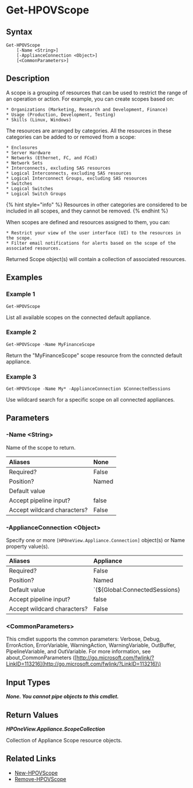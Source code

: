 ﻿---
description: Get Scope resource(s)
---

# Get-HPOVScope

## Syntax

```text
Get-HPOVScope
    [-Name <String>]
    [-ApplianceConnection <Object>]
    [<CommonParameters>]
```

## Description

A scope is a grouping of resources that can be used to restrict the range of an operation or action. For example, you can create scopes based on:

    * Organizations (Marketing, Research and Development, Finance)
    * Usage (Production, Development, Testing)
    * Skills (Linux, Windows)

The resources are arranged by categories. All the resources in these categories can be added to or removed from a scope:

    * Enclosures
    * Server Hardware
    * Networks (Ethernet, FC, and FCoE)
    * Network Sets
    * Interconnects, excluding SAS resources
    * Logical Interconnects, excluding SAS resources
    * Logical Interconnect Groups, excluding SAS resources
    * Switches
    * Logical Switches
    * Logical Switch Groups

{% hint style="info" %}
Resources in other categories are considered to be included in all scopes, and they cannot be removed.
{% endhint %}


When scopes are defined and resources assigned to them, you can:

    * Restrict your view of the user interface (UI) to the resources in the scope.
    * Filter email notifications for alerts based on the scope of the associated resources.

Returned Scope object(s) will contain a collection of associated resources.

## Examples

###  Example 1 

```text
Get-HPOVScope

```

List all available scopes on the connected default appliance.

###  Example 2 

```text
Get-HPOVScope -Name MyFinanceScope

```

Return the "MyFinanceScope" scope resource from the conncted default appliance.

###  Example 3 

```text
Get-HPOVScope -Name My* -ApplianceConnection $ConnectedSessions

```

Use wildcard search for a specific scope on all connected appliances.

## Parameters

### -Name &lt;String&gt;

Name of the scope to return.

| Aliases | None |
| :--- | :--- |
| Required? | False |
| Position? | Named |
| Default value |  |
| Accept pipeline input? | false |
| Accept wildcard characters? | False |

### -ApplianceConnection &lt;Object&gt;

Specify one or more `[HPOneView.Appliance.Connection]` object(s) or Name property value(s).

| Aliases | Appliance |
| :--- | :--- |
| Required? | False |
| Position? | Named |
| Default value | `(${Global:ConnectedSessions} | ? Default)` |
| Accept pipeline input? | false |
| Accept wildcard characters? | False |

### &lt;CommonParameters&gt;

This cmdlet supports the common parameters: Verbose, Debug, ErrorAction, ErrorVariable, WarningAction, WarningVariable, OutBuffer, PipelineVariable, and OutVariable. For more information, see about\_CommonParameters \([http://go.microsoft.com/fwlink/?LinkID=113216](http://go.microsoft.com/fwlink/?LinkID=113216)\)

## Input Types

_**None.  You cannot pipe objects to this cmdlet.**_

## Return Values

_**HPOneView.Appliance.ScopeCollection**_

Collection of Appliance Scope resource objects.

## Related Links

* [New-HPOVScope](new-hpovscope.md)
* [Remove-HPOVScope](remove-hpovscope.md)
